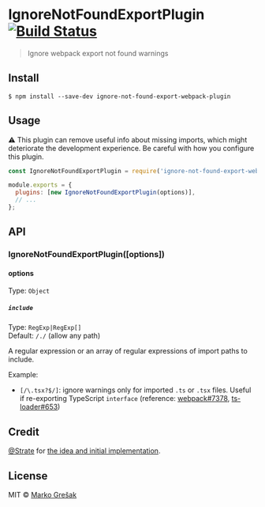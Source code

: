 # IgnoreNotFoundExportPlugin [![Build Status](https://travis-ci.com/markogresak/ignore-not-found-export-webpack-plugin.svg?branch=master)](https://travis-ci.com/markogresak/ignore-not-found-export-webpack-plugin)

> Ignore webpack export not found warnings

## Install

```
$ npm install --save-dev ignore-not-found-export-webpack-plugin
```

## Usage

:warning: This plugin can remove useful info about missing imports, which might deteriorate the development experience. Be careful with how you configure this plugin.

```js
const IgnoreNotFoundExportPlugin = require('ignore-not-found-export-webpack-plugin');

module.exports = {
  plugins: [new IgnoreNotFoundExportPlugin(options)],
  // ...
};
```

## API

### IgnoreNotFoundExportPlugin([options])

#### options

Type: `Object`

##### `include`

Type: `RegExp|RegExp[]`<br>
Default: `/./` (allow any path)

A regular expression or an array of regular expressions of import paths to include.

Example:

- `[/\.tsx?$/]`: ignore warnings only for imported `.ts` or `.tsx` files. Useful if re-exporting TypeScript `interface` (reference: [webpack#7378](https://github.com/webpack/webpack/issues/7378), [ts-loader#653](https://github.com/TypeStrong/ts-loader/issues/653))

## Credit

[@Strate](https://github.com/Strate) for [the idea and initial implementation](https://github.com/TypeStrong/ts-loader/issues/653#issuecomment-390889335).

## License

MIT © [Marko Grešak](https://gresak.io)
